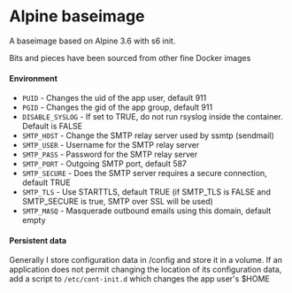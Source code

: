 Alpine baseimage
================

A baseimage based on Alpine 3.6 with s6 init.

Bits and pieces have been sourced from other fine Docker images

#### Environment

- `PUID` - Changes the uid of the app user, default 911
- `PGID` - Changes the gid of the app group, default 911
- `DISABLE_SYSLOG` - If set to TRUE, do not run rsyslog inside the container. Default is FALSE
- `SMTP_HOST` - Change the SMTP relay server used by ssmtp (sendmail) 
- `SMTP_USER` - Username for the SMTP relay server
- `SMTP_PASS` - Password for the SMTP relay server
- `SMTP_PORT` - Outgoing SMTP port, default 587
- `SMTP_SECURE` - Does the SMTP server requires a secure connection, default TRUE
- `SMTP_TLS` - Use STARTTLS, default TRUE (if SMTP_TLS is FALSE and SMTP_SECURE is true, SMTP over SSL will be used)
- `SMTP_MASQ` - Masquerade outbound emails using this domain, default empty

#### Persistent data

Generally I store configuration data in /config and store it in a volume. If an application does not permit changing the location of its configuration data, add a script to `/etc/cont-init.d` which changes the app user's $HOME

